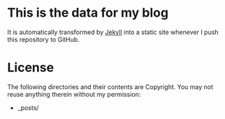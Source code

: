 # This is the data for my blog

It is automatically transformed by [Jekyll](http://jekyllrb.com/) into a static site whenever I push this repository to GitHub.



# License
The following directories and their contents are Copyright. You may not reuse anything therein without my permission:

* _posts/